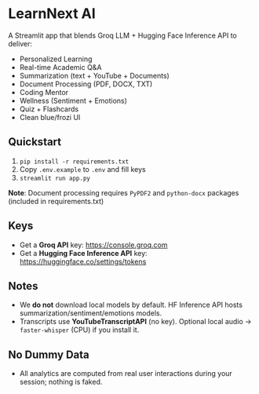 # LearnNext AI

A Streamlit app that blends Groq LLM + Hugging Face Inference API to deliver:
- Personalized Learning
- Real-time Academic Q&A
- Summarization (text + YouTube + Documents)
- Document Processing (PDF, DOCX, TXT)
- Coding Mentor
- Wellness (Sentiment + Emotions)
- Quiz + Flashcards
- Clean blue/frozi UI

## Quickstart
1) `pip install -r requirements.txt`
2) Copy `.env.example` to `.env` and fill keys
3) `streamlit run app.py`

**Note**: Document processing requires `PyPDF2` and `python-docx` packages (included in requirements.txt)

## Keys
- Get a **Groq API** key: https://console.groq.com
- Get a **Hugging Face Inference API** key: https://huggingface.co/settings/tokens

## Notes
- We **do not** download local models by default. HF Inference API hosts summarization/sentiment/emotions models.
- Transcripts use **YouTubeTranscriptAPI** (no key). Optional local audio → `faster-whisper` (CPU) if you install it.

## No Dummy Data
- All analytics are computed from real user interactions during your session; nothing is faked.
